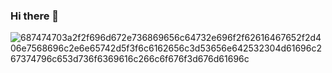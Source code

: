 ### Hi there 👋
![687474703a2f2f696d672e736869656c64732e696f2f62616467652f2d406e7568696c2e6e65742d5f3f6c6162656c3d53656e642532304d61696c267374796c653d736f6369616c266c6f676f3d676d61696c](https://user-images.githubusercontent.com/48941639/216799563-54cd1b11-35d4-40f7-be53-7ab00c889817.svg)
